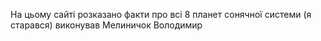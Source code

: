 На цьому сайті розказано факти про всі 8 планет сонячної системи (я старався)
виконував Мелиничок Володимир 
